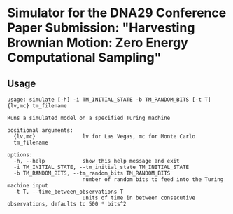 # Simulator for the DNA29 Conference Paper Submission: "Harvesting Brownian Motion: Zero Energy Computational Sampling"

## Usage
```
usage: simulate [-h] -i TM_INITIAL_STATE -b TM_RANDOM_BITS [-t T] {lv,mc} tm_filename

Runs a simulated model on a specified Turing machine

positional arguments:
  {lv,mc}               lv for Las Vegas, mc for Monte Carlo
  tm_filename

options:
  -h, --help            show this help message and exit
  -i TM_INITIAL_STATE, --tm_initial_state TM_INITIAL_STATE
  -b TM_RANDOM_BITS, --tm_random_bits TM_RANDOM_BITS
                        number of random bits to feed into the Turing machine input
  -t T, --time_between_observations T
                        units of time in between consecutive observations, defaults to 500 * bits^2
```